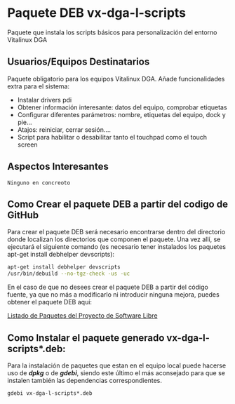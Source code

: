 # Paquete DEB vx-dga-l-scripts

Paquete que instala los scripts básicos para personalización del entorno Vitalinux DGA

## Usuarios/Equipos Destinatarios

Paquete obligatorio para los equipos Vitalinux DGA. Añade funcionalidades extra para el sistema:
* Instalar drivers pdi
* Obtener información interesante: datos del equipo, comprobar etiquetas
* Configurar diferentes parámetros: nombre, etiquetas del equipo, dock y pie...
* Atajos: reiniciar, cerrar sesión.... 
* Script para habilitar o desabilitar tanto el touchpad como el touch screen

## Aspectos Interesantes
```
Ninguno en concreoto
```
## Como Crear el paquete DEB a partir del codigo de GitHub
Para crear el paquete DEB será necesario encontrarse dentro del directorio donde localizan los directorios que componen el paquete.  Una vez allí, se ejecutará el siguiente comando (es necesario tener instalados los paquetes apt-get install debhelper devscripts):

```bash
apt-get install debhelper devscripts
/usr/bin/debuild --no-tgz-check -us -uc
```
En el caso de que no desees crear el paquete DEB a partir del código fuente, ya que no más a modificarlo ni introducir ninguna mejora, puedes obtener el paquete DEB aquí:

[Listado de Paquetes del Proyecto de Software Libre](http://migasfree.educa.aragon.es/repo/Lubuntu-14.04/STORES/base/)

## Como Instalar el paquete generado vx-dga-l-scripts*.deb:
Para la instalación de paquetes que estan en el equipo local puede hacerse uso de ***dpkg*** o de ***gdebi***, siendo este último el más aconsejado para que se instalen también las dependencias correspondientes.
```
gdebi vx-dga-l-scripts*.deb
```
